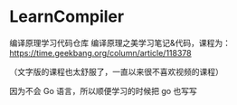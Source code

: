 # LearnCompiler
编译原理学习代码仓库
编译原理之美学习笔记&代码，课程为：https://time.geekbang.org/column/article/118378

（文字版的课程也太舒服了，一直以来很不喜欢视频的课程）

因为不会 Go 语言，所以顺便学习的时候把 go 也写写
